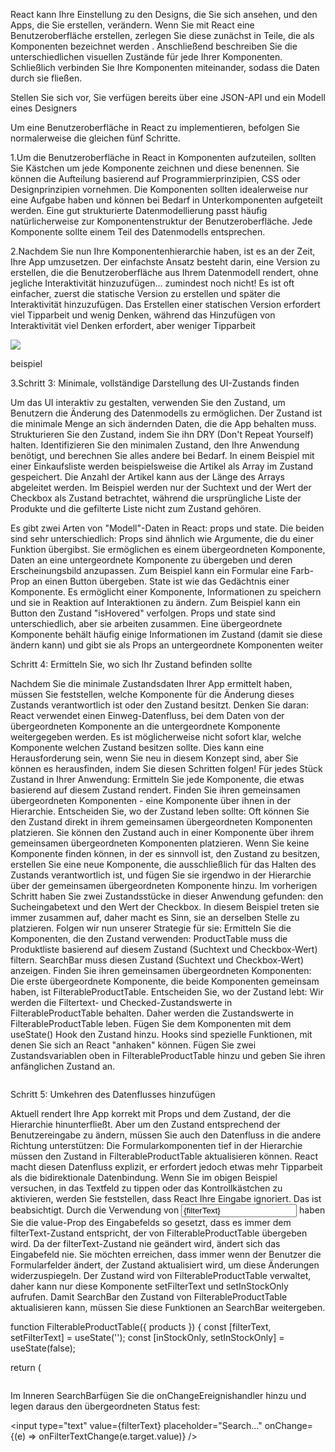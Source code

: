React kann Ihre Einstellung zu den Designs, die Sie sich ansehen, und den Apps, die Sie erstellen, verändern. Wenn Sie mit React eine Benutzeroberfläche erstellen, zerlegen Sie diese zunächst in Teile, die als Komponenten bezeichnet werden . Anschließend beschreiben Sie die unterschiedlichen visuellen Zustände für jede Ihrer Komponenten. Schließlich verbinden Sie Ihre Komponenten miteinander, sodass die Daten durch sie fließen.

Stellen Sie sich vor, Sie verfügen bereits über eine JSON-API und ein Modell eines Designers

Um eine Benutzeroberfläche in React zu implementieren, befolgen Sie normalerweise die gleichen fünf Schritte.

1.Um die Benutzeroberfläche in React in Komponenten aufzuteilen, sollten Sie Kästchen um jede Komponente zeichnen und diese benennen. Sie können die Aufteilung basierend auf Programmierprinzipien, CSS oder Designprinzipien vornehmen. Die Komponenten sollten idealerweise nur eine Aufgabe haben und können bei Bedarf in Unterkomponenten aufgeteilt werden. Eine gut strukturierte Datenmodellierung passt häufig natürlicherweise zur Komponentenstruktur der Benutzeroberfläche. Jede Komponente sollte einem Teil des Datenmodells entsprechen.

2.Nachdem Sie nun Ihre Komponentenhierarchie haben, ist es an der Zeit, Ihre App umzusetzen. Der einfachste Ansatz besteht darin, eine Version zu erstellen, die die Benutzeroberfläche aus Ihrem Datenmodell rendert, ohne jegliche Interaktivität hinzuzufügen... zumindest noch nicht! Es ist oft einfacher, zuerst die statische Version zu erstellen und später die Interaktivität hinzuzufügen. Das Erstellen einer statischen Version erfordert viel Tipparbeit und wenig Denken, während das Hinzufügen von Interaktivität viel Denken erfordert, aber weniger Tipparbeit

<img src="nurKomp"/>

beispiel

3.Schritt 3: Minimale, vollständige Darstellung des UI-Zustands finden

Um das UI interaktiv zu gestalten, verwenden Sie den Zustand, um Benutzern die Änderung des Datenmodells zu ermöglichen. Der Zustand ist die minimale Menge an sich ändernden Daten, die die App behalten muss. Strukturieren Sie den Zustand, indem Sie ihn DRY (Don't Repeat Yourself) halten. Identifizieren Sie den minimalen Zustand, den Ihre Anwendung benötigt, und berechnen Sie alles andere bei Bedarf. In einem Beispiel mit einer Einkaufsliste werden beispielsweise die Artikel als Array im Zustand gespeichert. Die Anzahl der Artikel kann aus der Länge des Arrays abgeleitet werden. Im Beispiel werden nur der Suchtext und der Wert der Checkbox als Zustand betrachtet, während die ursprüngliche Liste der Produkte und die gefilterte Liste nicht zum Zustand gehören.


Es gibt zwei Arten von "Modell"-Daten in React: props und state. Die beiden sind sehr unterschiedlich:
Props sind ähnlich wie Argumente, die du einer Funktion übergibst. Sie ermöglichen es einem übergeordneten Komponente, Daten an eine untergeordnete Komponente zu übergeben und deren Erscheinungsbild anzupassen. Zum Beispiel kann ein Formular eine Farb-Prop an einen Button übergeben.
State ist wie das Gedächtnis einer Komponente. Es ermöglicht einer Komponente, Informationen zu speichern und sie in Reaktion auf Interaktionen zu ändern. Zum Beispiel kann ein Button den Zustand "isHovered" verfolgen.
Props und state sind unterschiedlich, aber sie arbeiten zusammen. Eine übergeordnete Komponente behält häufig einige Informationen im Zustand (damit sie diese ändern kann) und gibt sie als Props an untergeordnete Komponenten weiter



Schritt 4: Ermitteln Sie, wo sich Ihr Zustand befinden sollte

Nachdem Sie die minimale Zustandsdaten Ihrer App ermittelt haben, müssen Sie feststellen, welche Komponente für die Änderung dieses Zustands verantwortlich ist oder den Zustand besitzt. Denken Sie daran: React verwendet einen Einweg-Datenfluss, bei dem Daten von der übergeordneten Komponente an die untergeordnete Komponente weitergegeben werden. Es ist möglicherweise nicht sofort klar, welche Komponente welchen Zustand besitzen sollte. Dies kann eine Herausforderung sein, wenn Sie neu in diesem Konzept sind, aber Sie können es herausfinden, indem Sie diesen Schritten folgen!
Für jedes Stück Zustand in Ihrer Anwendung:
Ermitteln Sie jede Komponente, die etwas basierend auf diesem Zustand rendert.
Finden Sie ihren gemeinsamen übergeordneten Komponenten - eine Komponente über ihnen in der Hierarchie.
Entscheiden Sie, wo der Zustand leben sollte:
Oft können Sie den Zustand direkt in ihrem gemeinsamen übergeordneten Komponenten platzieren.
Sie können den Zustand auch in einer Komponente über ihrem gemeinsamen übergeordneten Komponenten platzieren.
Wenn Sie keine Komponente finden können, in der es sinnvoll ist, den Zustand zu besitzen, erstellen Sie eine neue Komponente, die ausschließlich für das Halten des Zustands verantwortlich ist, und fügen Sie sie irgendwo in der Hierarchie über der gemeinsamen übergeordneten Komponente hinzu.
Im vorherigen Schritt haben Sie zwei Zustandsstücke in dieser Anwendung gefunden: den Sucheingabetext und den Wert der Checkbox. In diesem Beispiel treten sie immer zusammen auf, daher macht es Sinn, sie an derselben Stelle zu platzieren.
Folgen wir nun unserer Strategie für sie:
Ermitteln Sie die Komponenten, die den Zustand verwenden:
ProductTable muss die Produktliste basierend auf diesem Zustand (Suchtext und Checkbox-Wert) filtern.
SearchBar muss diesen Zustand (Suchtext und Checkbox-Wert) anzeigen.
Finden Sie ihren gemeinsamen übergeordneten Komponenten: Die erste übergeordnete Komponente, die beide Komponenten gemeinsam haben, ist FilterableProductTable.
Entscheiden Sie, wo der Zustand lebt: Wir werden die Filtertext- und Checked-Zustandswerte in FilterableProductTable behalten.
Daher werden die Zustandswerte in FilterableProductTable leben.
Fügen Sie dem Komponenten mit dem useState() Hook den Zustand hinzu. Hooks sind spezielle Funktionen, mit denen Sie sich an React "anhaken" können. Fügen Sie zwei Zustandsvariablen oben in FilterableProductTable hinzu und geben Sie ihren anfänglichen Zustand an.

<img src=""/>

Schritt 5: Umkehren des Datenflusses hinzufügen


Aktuell rendert Ihre App korrekt mit Props und dem Zustand, der die Hierarchie hinunterfließt. Aber um den Zustand entsprechend der Benutzereingabe zu ändern, müssen Sie auch den Datenfluss in die andere Richtung unterstützen: Die Formularkomponenten tief in der Hierarchie müssen den Zustand in FilterableProductTable aktualisieren können.
React macht diesen Datenfluss explizit, er erfordert jedoch etwas mehr Tipparbeit als die bidirektionale Datenbindung. Wenn Sie im obigen Beispiel versuchen, in das Textfeld zu tippen oder das Kontrollkästchen zu aktivieren, werden Sie feststellen, dass React Ihre Eingabe ignoriert. Das ist beabsichtigt. Durch die Verwendung von <input value={filterText} /> haben Sie die value-Prop des Eingabefelds so gesetzt, dass es immer dem filterText-Zustand entspricht, der von FilterableProductTable übergeben wird. Da der filterText-Zustand nie geändert wird, ändert sich das Eingabefeld nie.
Sie möchten erreichen, dass immer wenn der Benutzer die Formularfelder ändert, der Zustand aktualisiert wird, um diese Änderungen widerzuspiegeln. Der Zustand wird von FilterableProductTable verwaltet, daher kann nur diese Komponente setFilterText und setInStockOnly aufrufen. Damit SearchBar den Zustand von FilterableProductTable aktualisieren kann, müssen Sie diese Funktionen an SearchBar weitergeben.


function FilterableProductTable({ products }) {
  const [filterText, setFilterText] = useState('');
  const [inStockOnly, setInStockOnly] = useState(false);

  return (
    <div>
      <SearchBar 
        filterText={filterText} 
        inStockOnly={inStockOnly}
        onFilterTextChange={setFilterText}
        onInStockOnlyChange={setInStockOnly} />
<img src=""/>



Im Inneren SearchBarfügen Sie die onChangeEreignishandler hinzu und legen daraus den übergeordneten Status fest:


<input 
  type="text" 
  value={filterText} 
  placeholder="Search..." 
  onChange={(e) => onFilterTextChange(e.target.value)} />
